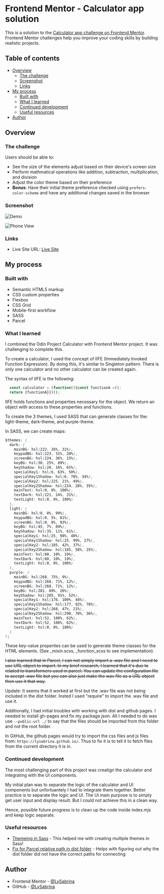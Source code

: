 # Frontend Mentor - Calculator app solution

This is a solution to the [Calculator app challenge on Frontend Mentor](https://www.frontendmentor.io/challenges/calculator-app-9lteq5N29). Frontend Mentor challenges help you improve your coding skills by building realistic projects.

## Table of contents

- [Overview](#overview)
  - [The challenge](#the-challenge)
  - [Screenshot](#screenshot)
  - [Links](#links)
- [My process](#my-process)
  - [Built with](#built-with)
  - [What I learned](#what-i-learned)
  - [Continued development](#continued-development)
  - [Useful resources](#useful-resources)
- [Author](#author)



## Overview

### The challenge

Users should be able to:

- See the size of the elements adjust based on their device's screen size
- Perform mathmatical operations like addition, subtraction, multiplication, and division
- Adjust the color theme based on their preference
- **Bonus**: Have their initial theme preference checked using `prefers-color-scheme` and have any additional changes saved in the browser

### Screenshot

![Demo](./public/images/demo.gif)

![Phone View](./public/images/Calculator_Phone.png)

### Links

- Live Site URL: [Live Site](https://lysabrina.github.io/calculator-app/)

## My process

### Built with

- Semantic HTML5 markup
- CSS custom properties
- Flexbox
- CSS Grid
- Mobile-first workflow
- SASS
- Parcel

### What I learned

I combined the Odin Project Calculator with Frontend Mentor project. It was challenging to complete this.

To create a calculator, I used the concept of IIFE (Immediately Invoked Function Expression). By doing this, it's similar to Singleton pattern. There is only one calculator and no other calculator can be created again.

The syntax of IIFE is the following:

```js
  const calculator = (function(){const functionA =();
  return {functionA}})();
```

IIFE holds functions and properties necessary for the object. We return an object with access to these properties and functions.

To create the 3 themes, I used SASS that can generate classes for the: light-theme, dark-theme, and purple-theme.

In SASS, we can create maps:

```css
$themes: (
  dark: (
    mainBG: hsl(222, 26%, 31%),
    keypadBG: hsl(223, 31%, 20%),
    screenBG: hsl(224, 36%, 15%),
    keyBG: hsl(30, 25%, 89%),
    keyShadow: hsl(28, 16%, 65%),
    specialKey1: hsl(6, 63%, 50%),
    specialKey1Shadow: hsl(6, 70%, 34%),
    specialKey2: hsl(225, 21%, 49%),
    specialKey2Shadow: hsl(224, 28%, 35%),
    mainText: hsl(0, 0%, 100%),
    textDark: hsl(221, 14%, 31%),
    textLight: hsl(0, 0%, 100%)
  ),
  light: (
    mainBG: hsl(0, 0%, 90%),
    keypadBG: hsl(0, 5%, 81%),
    screenBG: hsl(0, 0%, 93%),
    keyBG: hsl(45, 7%, 89%),
    keyShadow: hsl(35, 11%, 61%),
    specialKey1: hsl(25, 98%, 40%),
    specialKey1Shadow: hsl(25, 99%, 27%),
    specialKey2: hsl(185, 42%, 37%),
    specialKey2Shadow: hsl(185, 58%, 25%),
    mainText: hsl(60, 10%, 19%),
    textDark: hsl(60, 10%, 19%),
    textLight: hsl(0, 0%, 100%)
  ),
  purple: (
    mainBG: hsl(268, 75%, 9%),
    keypadBG: hsl(268, 71%, 12%),
    screenBG: hsl(268, 71%, 12%),
    keyBG: hsl(281, 89%, 26%),
    keyShadow: hsl(285, 91%, 52%),
    specialKey1: hsl(176, 100%, 44%),
    specialKey1Shadow: hsl(177, 92%, 70%),
    specialKey2: hsl(268, 47%, 21%),
    specialKey2Shadow: hsl(290, 70%, 36%),
    mainText: hsl(52, 100%, 62%),
    textDark: hsl(52, 100%, 62%),
    textLight: hsl(0, 0%, 100%)
  )
);
```

These key-value properties can be used to generate theme classes for the HTML elements. (See \_mixin.scss, \_function_scss to see implementation).

~~I also learned that in Parcel, I can not simply import a .wav file and I need to use URL object to import. In my brief research, I learned that it's due to related to transformers used in parcel. You can update the configuration file to accept .wav file but you can also just make the wav file as a URL object then use it that way.~~

Update: It seems that it worked at first but the .wav file was not being included in the dist folder. Insted I used "require" to import the .wav file and use it.

Additionally, I had initial troubles with working with dist and github pages. I needed to install gh-pages and fix my package.json. 
All I needed to do was use `--public-url ./` to say that the files should be imported from this folder and not the root folder. 

In GitHub, the github pages would try to import the css files and js files from: `https://lysabrina.github.io/`. Thus to fix it is to tell it to fetch files from the current directory it is in.


### Continued development

The most challenging part of this project was creatign the calculator and integrating with the UI components.

My initial plan was to separate the logic of the calculator and UI components but unfortuantely I had to integrate them together.
Better practice is to separate the logic and UI. The UI main purpose is to simply get user input and display result. But I could not achieve this in a clean way.

Hence, possible future progress is to clean up the code inside index.mjs and keep logic separate.

### Useful resources

- [Themeing in Sass](https://david-x.medium.com/light-mode-dark-mode-dynamic-theming-through-scss-mixin-c86e57a4de49) - This helped me with creating multiple themes in Sass!
- [Fix for Parcel relative path in dist folder](https://stackoverflow.com/questions/57484075/parcel-paths-to-css-and-js-not-linking-correctly) - Helps with figuring out why the dist folder did not have the correct paths for connecting

## Author

- Frontend Mentor - [@LySabrina](https://www.frontendmentor.io/profile/LySabrina)
- GitHub - [@LySabrina](https://github.com/LySabrina)
